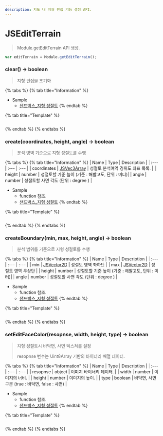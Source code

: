 ```yaml
---
description: 지도 내 지형 편집 기능 설정 API.
---
```


# JSEditTerrain

> Module.getEditTerrain API 생성.

```javascript
var editTerrain = Module.getEditTerrain();
```

### clear() → boolean

> 지형 편집을 초기화

{% tabs %}
{% tab title="Information" %}
* Sample
  * [샌드박스\_지형 성절토](http://sandbox.dtwincloud.com/code/main.do?id=analysis_terrain_edit)
{% endtab %}

{% tab title="Template" %}
```javascript
```
{% endtab %}
{% endtabs %}

### create(coordinates, height, angle) → boolean

> 분석 영역 기준으로 지형 성절토를 수행

{% tabs %}
{% tab title="Information" %}
| Name | Type | Description |
| :--- | :--- | :--- |
| coordinates | [JSVec3Array](../core/jsvec3aray.md) | 성절토 분석여역 경위도 좌표 목록. |
| height | number | 성절토할 기준 높이 (기준 : 해발고도, 단위 : 미터)|
| angle | number | 성절토할 사면 각도 (단위 : degree ) |

* Sample
  * function 참조.
  * [샌드박스\_지형 성절토](http://sandbox.dtwincloud.com/code/main.do?id=analysis_terrain_edit)
{% endtab %}

{% tab title="Template" %}
```javascript
```
{% endtab %}
{% endtabs %}

### createBoundary(min, max, height, angle) → boolean

> 분석 범위를 기준으로 지형 성절토를 수행

{% tabs %}
{% tab title="Information" %}
| Name | Type | Description |
| :--- | :--- | :--- |
| min | [JSVector2D](../core/jsvector2d.md) | 성절토 영역 좌하단 |
| max | [JSVector2D](../core/jsvector2d.md) | 성절토 영역 우상단 |
| height | number | 성절토할 기준 높이 (기준 : 해발고도, 단위 : 미터)|
| angle | number | 성절토할 사면 각도 (단위 : degree ) |

* Sample
  * function 참조.
  * [샌드박스\_지형 성절토](http://sandbox.dtwincloud.com/code/main.do?id=analysis_terrain_edit)
{% endtab %}

{% tab title="Template" %}
```javascript
```
{% endtab %}
{% endtabs %}

### setEditFaceColor(resopnse, width, height, type) → boolean

> 지형 성절토시 바닥면, 사면 텍스쳐를 설정
> 
> resopnse 변수는 Uint8Array 기반의 바이너리 배열 데이터.

{% tabs %}
{% tab title="Information" %}
| Name | Type | Description |
| :--- | :--- | :--- |
| resopnse | object | 이미지 바이너리 데이터. |
| width | number | 이미지의 너비. |
| height | number | 이미지의 높이. |
| type | boolean | 바닥면, 사면 구분 (true : 바닥면, false : 사면) |

* Sample
  * function 참조.
  * [샌드박스\_지형 성절토](http://sandbox.dtwincloud.com/code/main.do?id=analysis_terrain_edit)
{% endtab %}

{% tab title="Template" %}
```javascript
```
{% endtab %}
{% endtabs %}